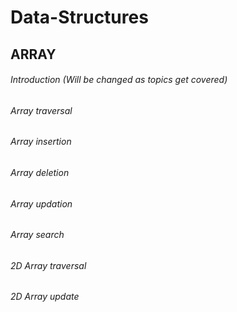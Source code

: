 # Data-Structures
## ARRAY ##
###### Introduction (Will be changed as topics get covered)
###### Array traversal
###### Array insertion
###### Array deletion
###### Array updation
###### Array search
###### 2D Array traversal
###### 2D Array update
